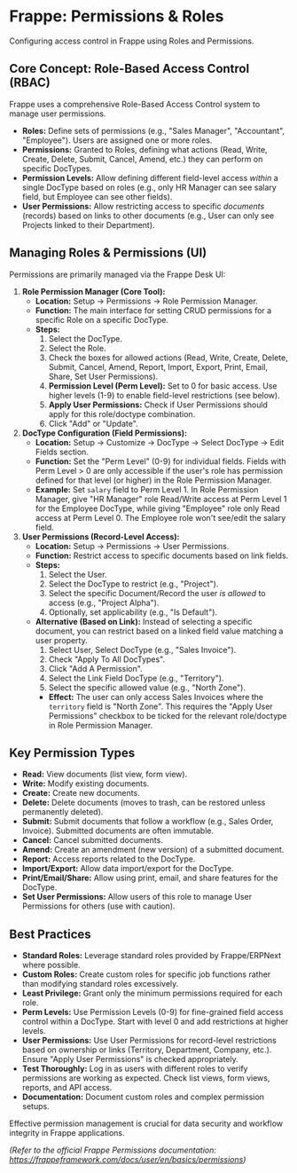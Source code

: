 # Frappe: Permissions & Roles

Configuring access control in Frappe using Roles and Permissions.

## Core Concept: Role-Based Access Control (RBAC)

Frappe uses a comprehensive Role-Based Access Control system to manage user permissions.

*   **Roles:** Define sets of permissions (e.g., "Sales Manager", "Accountant", "Employee"). Users are assigned one or more roles.
*   **Permissions:** Granted to Roles, defining what actions (Read, Write, Create, Delete, Submit, Cancel, Amend, etc.) they can perform on specific DocTypes.
*   **Permission Levels:** Allow defining different field-level access *within* a single DocType based on roles (e.g., only HR Manager can see salary field, but Employee can see other fields).
*   **User Permissions:** Allow restricting access to specific *documents* (records) based on links to other documents (e.g., User can only see Projects linked to their Department).

## Managing Roles & Permissions (UI)

Permissions are primarily managed via the Frappe Desk UI:

1.  **Role Permission Manager (Core Tool):**
    *   **Location:** Setup -> Permissions -> Role Permission Manager.
    *   **Function:** The main interface for setting CRUD permissions for a specific Role on a specific DocType.
    *   **Steps:**
        1.  Select the DocType.
        2.  Select the Role.
        3.  Check the boxes for allowed actions (Read, Write, Create, Delete, Submit, Cancel, Amend, Report, Import, Export, Print, Email, Share, Set User Permissions).
        4.  **Permission Level (Perm Level):** Set to 0 for basic access. Use higher levels (1-9) to enable field-level restrictions (see below).
        5.  **Apply User Permissions:** Check if User Permissions should apply for this role/doctype combination.
        6.  Click "Add" or "Update".
2.  **DocType Configuration (Field Permissions):**
    *   **Location:** Setup -> Customize -> DocType -> Select DocType -> Edit Fields section.
    *   **Function:** Set the "Perm Level" (0-9) for individual fields. Fields with Perm Level > 0 are only accessible if the user's role has permission defined for that level (or higher) in the Role Permission Manager.
    *   **Example:** Set `salary` field to Perm Level 1. In Role Permission Manager, give "HR Manager" role Read/Write access at Perm Level 1 for the Employee DocType, while giving "Employee" role only Read access at Perm Level 0. The Employee role won't see/edit the salary field.
3.  **User Permissions (Record-Level Access):**
    *   **Location:** Setup -> Permissions -> User Permissions.
    *   **Function:** Restrict access to specific documents based on link fields.
    *   **Steps:**
        1.  Select the User.
        2.  Select the DocType to restrict (e.g., "Project").
        3.  Select the specific Document/Record the user *is allowed* to access (e.g., "Project Alpha").
        4.  Optionally, set applicability (e.g., "Is Default").
    *   **Alternative (Based on Link):** Instead of selecting a specific document, you can restrict based on a linked field value matching a user property.
        1.  Select User, Select DocType (e.g., "Sales Invoice").
        2.  Check "Apply To All DocTypes".
        3.  Click "Add A Permission".
        4.  Select the Link Field DocType (e.g., "Territory").
        5.  Select the specific allowed value (e.g., "North Zone").
        *   **Effect:** The user can only access Sales Invoices where the `territory` field is "North Zone". This requires the "Apply User Permissions" checkbox to be ticked for the relevant role/doctype in Role Permission Manager.

## Key Permission Types

*   **Read:** View documents (list view, form view).
*   **Write:** Modify existing documents.
*   **Create:** Create new documents.
*   **Delete:** Delete documents (moves to trash, can be restored unless permanently deleted).
*   **Submit:** Submit documents that follow a workflow (e.g., Sales Order, Invoice). Submitted documents are often immutable.
*   **Cancel:** Cancel submitted documents.
*   **Amend:** Create an amendment (new version) of a submitted document.
*   **Report:** Access reports related to the DocType.
*   **Import/Export:** Allow data import/export for the DocType.
*   **Print/Email/Share:** Allow using print, email, and share features for the DocType.
*   **Set User Permissions:** Allow users of this role to manage User Permissions for others (use with caution).

## Best Practices

*   **Standard Roles:** Leverage standard roles provided by Frappe/ERPNext where possible.
*   **Custom Roles:** Create custom roles for specific job functions rather than modifying standard roles excessively.
*   **Least Privilege:** Grant only the minimum permissions required for each role.
*   **Perm Levels:** Use Permission Levels (0-9) for fine-grained field access control within a DocType. Start with level 0 and add restrictions at higher levels.
*   **User Permissions:** Use User Permissions for record-level restrictions based on ownership or links (Territory, Department, Company, etc.). Ensure "Apply User Permissions" is checked appropriately.
*   **Test Thoroughly:** Log in as users with different roles to verify permissions are working as expected. Check list views, form views, reports, and API access.
*   **Documentation:** Document custom roles and complex permission setups.

Effective permission management is crucial for data security and workflow integrity in Frappe applications.

*(Refer to the official Frappe Permissions documentation: https://frappeframework.com/docs/user/en/basics/permissions)*